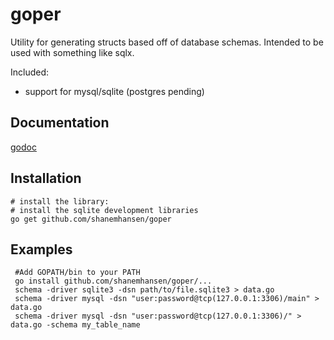goper
=======

Utility for generating structs based off of database schemas. Intended to be
used with something like sqlx.

Included:

   * support for mysql/sqlite (postgres pending)


Documentation
-------------

[godoc](http://godoc.org/github.com/shanemhansen/goper)

Installation
--------

    # install the library:
    # install the sqlite development libraries
    go get github.com/shanemhansen/goper
    

Examples
--------

     #Add GOPATH/bin to your PATH
     go install github.com/shanemhansen/goper/...
     schema -driver sqlite3 -dsn path/to/file.sqlite3 > data.go
     schema -driver mysql -dsn "user:password@tcp(127.0.0.1:3306)/main" > data.go
     schema -driver mysql -dsn "user:password@tcp(127.0.0.1:3306)/" > data.go -schema my_table_name
